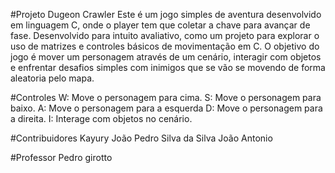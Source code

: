 #Projeto Dugeon Crawler
	Este é um jogo simples de aventura desenvolvido em linguagem C, onde o player tem que coletar a chave para avançar de fase. Desenvolvido para intuito avaliativo, como um projeto para explorar o uso de matrizes e controles básicos de movimentação em C. 
O objetivo do jogo é mover um personagem através de um cenário, interagir com objetos e enfrentar desafios simples com inimigos que se vão se movendo de forma aleatoria pelo mapa.

#Controles
 W: Move o personagem para cima.
 S: Move o personagem para baixo.
 A: Move o personagem para a esquerda
 D: Move o personagem para a direita.
 I: Interage com objetos no cenário.

#Contribuidores
Kayury
João Pedro Silva da Silva
João Antonio
	
#Professor
  Pedro girotto
